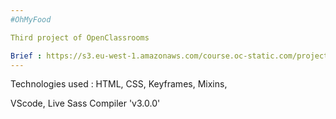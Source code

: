 ```yaml
---
#OhMyFood

Third project of OpenClassrooms

Brief : https://s3.eu-west-1.amazonaws.com/course.oc-static.com/projects/Front-End+V2/P3+CSS+animations/DW+P3+-+Brief+creatif+-+Ohmyfood!.pdf
---
```


Technologies used : HTML, CSS, Keyframes, Mixins,

VScode, Live Sass Compiler 'v3.0.0'